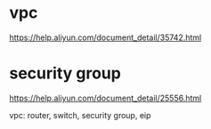 # vpc
https://help.aliyun.com/document_detail/35742.html

# security group
https://help.aliyun.com/document_detail/25556.html

vpc: router, switch, security group, eip
